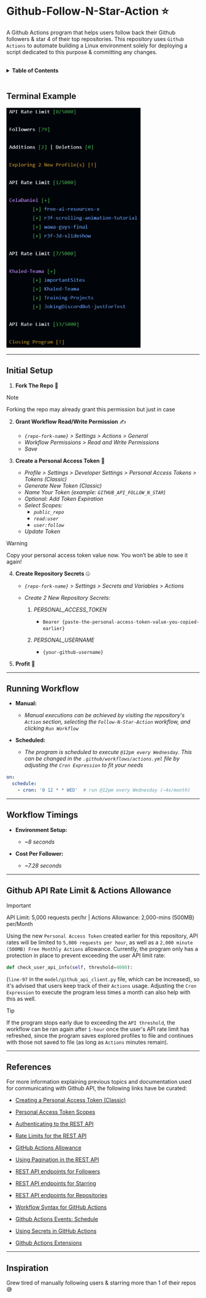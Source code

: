 # Github-Follow-N-Star-Action ⭐
A Github Actions program that helps users follow back their Github followers & star 4 of their top repositories. This repository uses `Github Actions` to automate building a Linux environment solely for deploying a script dedicated to this purpose & committing any changes.


<br />
<details>
  <summary><strong>Table of Contents</strong></summary>

- [Terminal Example](#terminal-example)
- [Initial Setup](#initial-setup)
- [Running Workflow](#running-workflow)
- [Workflow Timings](#workflow-timings)
- [Github API Rate Limit & Actions Allowance](#github-api-rate-limit--actions-allowance)
- [References](#references)
- [Inspiration](#inspiration)
</details>
<br />


## Terminal Example
<img src="./images/example-output.png" alt="Terminal Output Example" width="350">

---

## Initial Setup
1. **Fork The Repo** 🍴

> [!NOTE]
> Forking the repo may already grant this permission but just in case

2. **Grant Workflow Read/Write Permission** ✍️
    - *`{repo-fork-name}` > Settings > Actions > General*
    - *Workflow Permissions > Read and Write Permissions*
    - *Save*

3. **Create a Personal Access Token** 🥇
    - *Profile > Settings > Developer Settings > Personal Access Tokens > Tokens (Classic)*
    - *Generate New Token (Classic)*
    - *Name Your Token (example: `GITHUB_API_FOLLOW_N_STAR`)*
    - *Optional: Add Token Expiration*
    - *Select Scopes:*
        - *`public_repo`*
        - *`read:user`*
        - *`user:follow`*
    - *Update Token*
  > [!WARNING]
  > Copy your personal access token value now. You won’t be able to see it again!

4. **Create Repository Secrets** 🤐
    - *`{repo-fork-name}` > Settings > Secrets and Variables > Actions*
      
    - *Create 2 New Repository Secrets:*
        1. *PERSONAL_ACCESS_TOKEN*
            - `Bearer {paste-the-personal-access-token-value-you-copied-earlier}`
              
        2. *PERSONAL_USERNAME*
            - `{your-github-username}`

5. **Profit** 💸

---

## Running Workflow
- **Manual:**
    - *Manual executions can be achieved by visiting the repository's `Action` section, selecting the `Follow-N-Star-Action` workflow, and clicking `Run Workflow`*

- **Scheduled:**
    - *The program is scheduled to execute `@12pm every Wednesday`. This can be changed in the `.github/workflows/actions.yml` file by adjusting the `Cron Expression` to fit your needs*

```yaml
on:
  schedule:
    - cron: '0 12 * * WED'  # run @12pm every Wednesday (~4x/month)
```

---

## Workflow Timings
- **Environment Setup:**
    - *~8 seconds*
      
- **Cost Per Follower:**
    - *~7.28 seconds*

---

## Github API Rate Limit & Actions Allowance
> [!IMPORTANT]
> API Limit: 5,000 requests per/hr | Actions Allowance: 2,000-mins (500MB) per/Month

Using the new `Personal Access Token` created earlier for this repository, API rates will be limited to `5,000 requests per hour`, as well as a `2,000 minute (500MB) Free Monthly Actions` allowance. Currently, the program only has a protection in place to prevent exceeding the user API limit rate:
```python
def check_user_api_info(self, threshold=4000):
``` 
(`line-97` in the `model/github_api_client.py` file, which can be increased), so it's advised that users keep track of their `Actions` usage. Adjusting the `Cron Expression` to execute the program less times a month can also help with this as well.

> [!TIP]
> If the program stops early due to exceeding the `API threshold`, the workflow can be ran again after `1-hour` once the user's API rate limit has refreshed, since the program saves explored profiles to file and continues with those not saved to file (as long as `Actions` minutes remain).

---

## References

For more information explaining previous topics and documentation used for communicating with Github API, the following links have be curated:

* [Creating a Personal Access Token (Classic)](https://docs.github.com/en/authentication/keeping-your-account-and-data-secure/managing-your-personal-access-tokens#creating-a-personal-access-token-classic)

* [Personal Access Token Scopes](https://docs.github.com/en/apps/oauth-apps/building-oauth-apps/scopes-for-oauth-apps#available-scopes)

* [Authenticating to the REST API](https://docs.github.com/en/rest/authentication/authenticating-to-the-rest-api?apiVersion=2022-11-28)

* [Rate Limits for the REST API](https://docs.github.com/en/rest/using-the-rest-api/rate-limits-for-the-rest-api?apiVersion=2022-11-28#primary-rate-limit-for-authenticated-users)

* [GitHub Actions Allowance](https://docs.github.com/en/billing/concepts/product-billing/github-actions)

* [Using Pagination in the REST API](https://docs.github.com/en/rest/using-the-rest-api/using-pagination-in-the-rest-api?apiVersion=2022-11-28)

* [REST API endpoints for Followers](https://docs.github.com/en/rest/users/followers?apiVersion=2022-11-28&versionId=free-pro-team%40latest&restPage=using-pagination-in-the-rest-api#list-followers-of-the-authenticated-user)

* [REST API endpoints for Starring](https://docs.github.com/en/rest/activity/starring?apiVersion=2022-11-28#star-a-repository-for-the-authenticated-user)

* [REST API endpoints for Repositories](https://docs.github.com/en/rest/repos/repos?apiVersion=2022-11-28#list-repositories-for-a-user)

* [Workflow Syntax for GitHub Actions](https://docs.github.com/en/actions/reference/workflows-and-actions/workflow-syntax)

* [Github Actions Events: Schedule](https://docs.github.com/en/actions/reference/workflows-and-actions/events-that-trigger-workflows#schedule)

* [Using Secrets in GitHub Actions](https://docs.github.com/en/actions/how-tos/write-workflows/choose-what-workflows-do/use-secrets)

* [Github Actions Extensions](https://github.com/marketplace?type=actions)

---

## Inspiration
Grew tired of manually following users & starring more than 1 of their repos 😅
